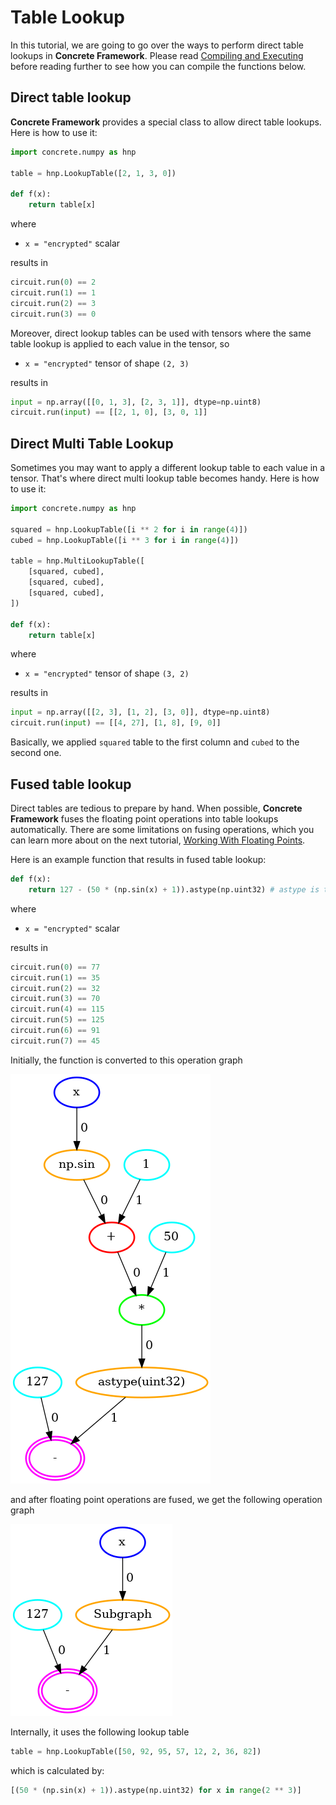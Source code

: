 # Table Lookup

In this tutorial, we are going to go over the ways to perform direct table lookups in **Concrete Framework**. Please read [Compiling and Executing](../basics/compiling_and_executing.md) before reading further to see how you can compile the functions below.

## Direct table lookup

**Concrete Framework** provides a special class to allow direct table lookups. Here is how to use it:

```python
import concrete.numpy as hnp

table = hnp.LookupTable([2, 1, 3, 0])

def f(x):
    return table[x]
```

where

- `x = "encrypted"` scalar

results in

<!--python-test:skip-->
```python
circuit.run(0) == 2
circuit.run(1) == 1
circuit.run(2) == 3
circuit.run(3) == 0
```

Moreover, direct lookup tables can be used with tensors where the same table lookup is applied to each value in the tensor, so

- `x = "encrypted"` tensor of shape `(2, 3)`

results in

<!--python-test:skip-->
```python
input = np.array([[0, 1, 3], [2, 3, 1]], dtype=np.uint8)
circuit.run(input) == [[2, 1, 0], [3, 0, 1]]
```

## Direct Multi Table Lookup

Sometimes you may want to apply a different lookup table to each value in a tensor. That's where direct multi lookup table becomes handy. Here is how to use it:

<!--python-test:skip-->
```python
import concrete.numpy as hnp

squared = hnp.LookupTable([i ** 2 for i in range(4)])
cubed = hnp.LookupTable([i ** 3 for i in range(4)])

table = hnp.MultiLookupTable([
    [squared, cubed],
    [squared, cubed],
    [squared, cubed],
])

def f(x):
    return table[x]
```

where

- `x = "encrypted"` tensor of shape `(3, 2)`

results in

<!--python-test:skip-->
```python
input = np.array([[2, 3], [1, 2], [3, 0]], dtype=np.uint8)
circuit.run(input) == [[4, 27], [1, 8], [9, 0]]
```

Basically, we applied `squared` table to the first column and `cubed` to the second one.

## Fused table lookup

Direct tables are tedious to prepare by hand. When possible, **Concrete Framework** fuses the floating point operations into table lookups automatically. There are some limitations on fusing operations, which you can learn more about on the next tutorial, [Working With Floating Points](./working_with_floating_points.md).

Here is an example function that results in fused table lookup:

<!--python-test:skip-->
```python
def f(x):
    return 127 - (50 * (np.sin(x) + 1)).astype(np.uint32) # astype is to go back to integer world
```

where

- `x = "encrypted"` scalar

results in

<!--python-test:skip-->
```python
circuit.run(0) == 77
circuit.run(1) == 35
circuit.run(2) == 32
circuit.run(3) == 70
circuit.run(4) == 115
circuit.run(5) == 125
circuit.run(6) == 91
circuit.run(7) == 45
```

Initially, the function is converted to this operation graph

![](../../_static/tutorials/table-lookup/1.initial.graph.png)

and after floating point operations are fused, we get the following operation graph

![](../../_static/tutorials/table-lookup/3.final.graph.png)

Internally, it uses the following lookup table

<!--python-test:skip-->
```python
table = hnp.LookupTable([50, 92, 95, 57, 12, 2, 36, 82])
```

which is calculated by:

<!--python-test:skip-->
```python
[(50 * (np.sin(x) + 1)).astype(np.uint32) for x in range(2 ** 3)]
```
